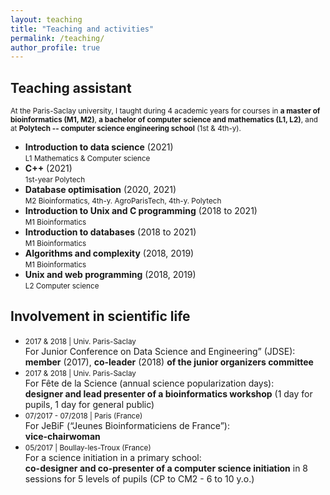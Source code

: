 ```yaml
---
layout: teaching
title: "Teaching and activities"
permalink: /teaching/
author_profile: true
---
```


## Teaching assistant

<span style="font-size:smaller;">At the Paris-Saclay university, I taught during 4 academic years for courses in **a master of bioinformatics (M1, M2)**, **a bachelor of computer science and mathematics (L1, L2)**, and at **Polytech -- computer science engineering school** (1st & 4th-y).</span>

* **<span class=important>Introduction to data science</span>** (2021)  
<span style="font-size:smaller;">L1 Mathematics & Computer science</span>
* **<span class=important>C++</span>** (2021)  
<span style="font-size:smaller;">1st-year Polytech</span>
* **<span class=important>Database optimisation</span>** (2020, 2021)  
<span style="font-size:smaller;">M2 Bioinformatics, 4th-y. AgroParisTech, 4th-y. Polytech</span>
* **<span class=important>Introduction to Unix and C programming</span>** (2018 to 2021)  
<span style="font-size:smaller;">M1 Bioinformatics</span>
* **<span class=important>Introduction to databases</span>** (2018 to 2021)  
<span style="font-size:smaller;">M1 Bioinformatics</span>
* **<span class=important>Algorithms and complexity</span>** (2018, 2019)  
<span style="font-size:smaller;">M1 Bioinformatics</span>
* **<span class=important>Unix and web programming</span>** (2018, 2019)  
<span style="font-size:smaller;">L2 Computer science</span>


## Involvement in scientific life
* <span style="font-size:smaller;">2017 & 2018 | Univ. Paris-Saclay</span>  
For <span class=important>Junior Conference on Data Science and Engineering” (JDSE)</span>:  
**member** (2017), **co-leader** (2018) **of the junior organizers committee**
* <span style="font-size:smaller;">2017 & 2018 | Univ. Paris-Saclay</span>  
For <span class=important>Fête de la Science</span> (annual science popularization days):  
**designer and lead presenter of a bioinformatics workshop** (1 day for pupils, 1 day for general public)
* <span style="font-size:smaller;">07/2017 - 07/2018 | Paris (France)</span>  
For <span class=important>JeBiF (“Jeunes Bioinformaticiens de France”)</span>:  
**vice-chairwoman**
* <span style="font-size:smaller;">05/2017 | Boullay-les-Troux (France)</span>  
For <span class=important>a science initiation in a primary school</span>:  
**co-designer and co-presenter of a computer science initiation** in 8 sessions for 5 levels of pupils (CP to CM2 - 6 to 10 y.o.)
